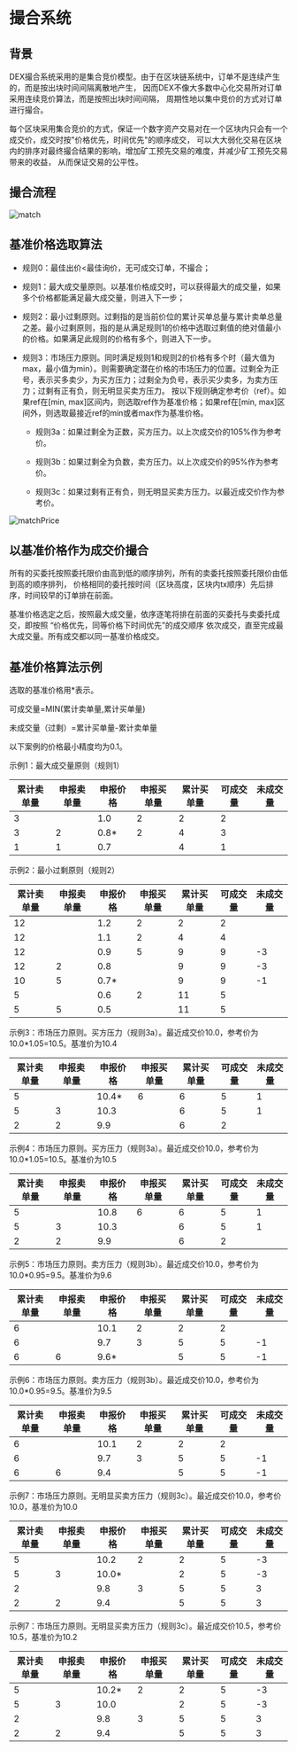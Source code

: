 # 撮合系统

## 背景


DEX撮合系统采用的是集合竞价模型。由于在区块链系统中，订单不是连续产生的，而是按出块时间间隔离散地产生，
因而DEX不像大多数中心化交易所对订单采用连续竞价算法，而是按照出块时间间隔，
周期性地以集中竞价的方式对订单进行撮合。

每个区块采用集合竞价的方式，保证一个数字资产交易对在一个区块内只会有一个成交价，成交时按"价格优先，时间优先"的顺序成交，
可以大大弱化交易在区块内的排序对最终撮合结果的影响，增加矿工预先交易的难度，并减少矿工预先交易带来的收益，
从而保证交易的公平性。

## 撮合流程

![match](/img/match.png)

## 基准价格选取算法

* 规则0：最佳出价<最佳询价，无可成交订单，不撮合；

* 规则1：最大成交量原则。以基准价格成交时，可以获得最大的成交量，如果多个价格都能满足最大成交量，则进入下一步；

* 规则2：最小过剩原则。过剩指的是当前价位的累计买单总量与累计卖单总量之差。最小过剩原则，指的是从满足规则1的价格中选取过剩值的绝对值最小的价格。如果满足此规则的价格有多个，则进入下一步。

* 规则3：市场压力原则。同时满足规则1和规则2的价格有多个时（最大值为max，最小值为min）。则需要确定潜在价格的市场压力的位置。过剩全为正号，表示买多卖少，为买方压力；过剩全为负号，表示买少卖多，为卖方压力；过剩有正有负，则无明显买卖方压力。
按以下规则确定参考价（ref）。如果ref在\[min, max\]区间内，则选取ref作为基准价格；如果ref在\[min, max\]区间外，则选取最接近ref的min或者max作为基准价格。
    
    * 规则3a：如果过剩全为正数，买方压力。以上次成交价的105%作为参考价。
    
    * 规则3b：如果过剩全为负数，卖方压力。以上次成交价的95%作为参考价。
    
    * 规则3c：如果过剩有正有负，则无明显买卖方压力。以最近成交价作为参考价。

![matchPrice](/img/matchPrice.png)

## 以基准价格作为成交价撮合


所有的买委托按照委托限价由高到低的顺序排列，所有的卖委托按照委托限价由低到高的顺序排列，
价格相同的委托按时间（区块高度，区块内tx顺序）先后排序，时间较早的订单排在前面。

基准价格选定之后，按照最大成交量，依序逐笔将排在前面的买委托与卖委托成交，即按照 “价格优先，同等价格下时间优先”的成交顺序
依次成交，直至完成最大成交量。所有成交都以同一基准价格成交。


## 基准价格算法示例


选取的基准价格用*表示。

可成交量=MIN(累计卖单量,累计买单量)

未成交量（过剩）=累计买单量-累计卖单量

以下案例的价格最小精度均为0.1。


示例1：最大成交量原则（规则1）

| 累计卖单量 | 申报卖单量 | 申报价格 | 申报买单量 | 累计买单量 | 可成交量 | 未成交量 |
|------------|------------|----------|------------|------------|----------|----------|
| 3          |            | 1.0      | 2          | 2          | 2        |          |
| 3          | 2          | 0.8*     | 2          | 4          | 3        |          |
| 1          | 1          | 0.7      |            | 4          | 1        |          |

示例2：最小过剩原则（规则2）

| 累计卖单量 | 申报卖单量 | 申报价格 | 申报买单量 | 累计买单量 | 可成交量 | 未成交量 |
|------------|------------|----------|------------|------------|----------|----------|
| 12         |            | 1.2      | 2          | 2          | 2        |          |
| 12         |            | 1.1      | 2          | 4          | 4        |          |
| 12         |            | 0.9      | 5          | 9          | 9        | -3       |
| 12         | 2          | 0.8      |            | 9          | 9        | -3       |
| 10         | 5          | 0.7*     |            | 9          | 9        | -1       |
| 5          |            | 0.6      | 2          | 11         | 5        |          |
| 5          | 5          | 0.5      |            | 11         | 5        |          |

示例3：市场压力原则。买方压力（规则3a）。最近成交价10.0，参考价为10.0*1.05=10.5。基准价为10.4

| 累计卖单量 | 申报卖单量 | 申报价格 | 申报买单量 | 累计买单量 | 可成交量 | 未成交量 |
|------------|------------|----------|------------|------------|----------|----------|
| 5          |            | 10.4*    | 6          | 6          | 5        | 1        |
| 5          | 3          | 10.3     |            | 6          | 5        | 1        |
| 2          | 2          | 9.9      |            | 6          | 2        |          |

示例4：市场压力原则。买方压力（规则3a）。最近成交价10.0，参考价为10.0*1.05=10.5。基准价为10.5

| 累计卖单量 | 申报卖单量 | 申报价格 | 申报买单量 | 累计买单量 | 可成交量 | 未成交量 |
|------------|------------|----------|------------|------------|----------|----------|
| 5          |            | 10.8     | 6          | 6          | 5        | 1        |
| 5          | 3          | 10.3     |            | 6          | 5        | 1        |
| 2          | 2          | 9.9      |            | 6          | 2        |          |


示例5：市场压力原则。卖方压力（规则3b）。最近成交价10.0，参考价为10.0*0.95=9.5。基准价为9.6

| 累计卖单量 | 申报卖单量 | 申报价格 | 申报买单量 | 累计买单量 | 可成交量 | 未成交量 |
|------------|------------|----------|------------|------------|----------|----------|
| 6          |            | 10.1     | 2          | 2          | 2        |          |
| 6          |            | 9.7      | 3          | 5          | 5        | -1       |
| 6          | 6          | 9.6*     |            | 5          | 5        | -1       |

示例6：市场压力原则。卖方压力（规则3b）。最近成交价10.0，参考价为10.0*0.95=9.5。基准价为9.5

| 累计卖单量 | 申报卖单量 | 申报价格 | 申报买单量 | 累计买单量 | 可成交量 | 未成交量 |
|------------|------------|----------|------------|------------|----------|----------|
| 6          |            | 10.1     | 2          | 2          | 2        |          |
| 6          |            | 9.7      | 3          | 5          | 5        | -1       |
| 6          | 6          | 9.4      |            | 5          | 5        | -1       |

示例7：市场压力原则。无明显买卖方压力（规则3c）。最近成交价10.0，参考价10.0，基准价为10.0

| 累计卖单量 | 申报卖单量 | 申报价格 | 申报买单量 | 累计买单量 | 可成交量 | 未成交量 |
|------------|------------|----------|------------|------------|----------|----------|
| 5          |            | 10.2     | 2          | 2          | 5        | -3       |
| 5          | 3          | 10.0*    |            | 2          | 5        | -3       |
| 2          |            | 9.8      | 3          | 5          | 5        | 3        |
| 2          | 2          | 9.4      |            | 5          | 5        | 3        |

示例7：市场压力原则。无明显买卖方压力（规则3c）。最近成交价10.5，参考价10.5，基准价为10.2

| 累计卖单量 | 申报卖单量 | 申报价格 | 申报买单量 | 累计买单量 | 可成交量 | 未成交量 |
|------------|------------|----------|------------|------------|----------|----------|
| 5          |            | 10.2*    | 2          | 2          | 5        | -3       |
| 5          | 3          | 10.0     |            | 2          | 5        | -3       |
| 2          |            | 9.8      | 3          | 5          | 5        | 3        |
| 2          | 2          | 9.4      |            | 5          | 5        | 3        |
